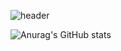 ![header](https://capsule-render.vercel.app/api?type=wave&color=auto&height=100&section=header&text=Hi&nbsp;there&nbsp;👋&fontSize=90)

![Anurag's GitHub stats](https://github-readme-stats.vercel.app/api?username=ParkTaeYonggg&show_icons=true&theme=radical)

<!--
**ParkTaeYonggg/ParkTaeYonggg** is a ✨ _special_ ✨ repository because its `README.md` (this file) appears on your GitHub profile.

Here are some ideas to get you started:

- 🔭 I’m currently working on ...
- 🌱 I’m currently learning ...
- 👯 I’m looking to collaborate on ...
- 🤔 I’m looking for help with ...
- 💬 Ask me about ...
- 📫 How to reach me: ...
- 😄 Pronouns: ...
- ⚡ Fun fact: ...
-->
